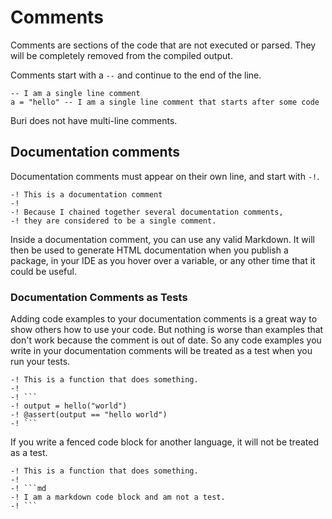 # Comments

Comments are sections of the code that are not executed or parsed. They will be completely removed from the compiled output.

Comments start with a `--` and continue to the end of the line.

```buri
-- I am a single line comment
a = "hello" -- I am a single line comment that starts after some code
```

Buri does not have multi-line comments.

## Documentation comments

Documentation comments must appear on their own line, and start with `-!`.

```buri
-! This is a documentation comment
-!
-! Because I chained together several documentation comments,
-! they are considered to be a single comment.
```

Inside a documentation comment, you can use any valid Markdown. It will then be used to generate HTML documentation when you publish a package, in your IDE as you hover over a variable, or any other time that it could be useful.

### Documentation Comments as Tests

Adding code examples to your documentation comments is a great way to show others how to use your code. But nothing is worse than examples that don't work because the comment is out of date. So any code examples you write in your documentation comments will be treated as a test when you run your tests.

```buri
-! This is a function that does something.
-!
-! ```
-! output = hello("world")
-! @assert(output == "hello world")
-! ```
```

If you write a fenced code block for another language, it will not be treated as a test.

```buri
-! This is a function that does something.
-!
-! ```md
-! I am a markdown code block and am not a test.
-! ```
```
